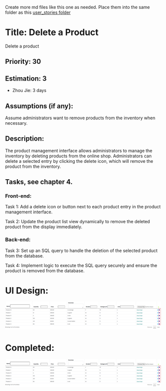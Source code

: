 Create more md files like this one as needed. Place them into the same folder 
as this [user_stories folder](./)

# Title: Delete a Product

Delete a product
 
## Priority: 30
 

## Estimation: 3 
* Zhou Jie: 3 days
 

## Assumptions (if any):
Assume administrators want to remove products from the inventory when necessary.
## Description:  
The product management interface allows administrators to manage the inventory by deleting products from the online shop. Administrators can delete a selected entry by clicking the delete icon, which will remove the product from the inventory.
 
## Tasks, see chapter 4.

### Front-end:

Task 1: Add a delete icon or button next to each product entry in the product management interface.

Task 2: Update the product list view dynamically to remove the deleted product from the display immediately.

### Back-end:

Task 3: Set up an SQL query to handle the deletion of the selected product from the database.

Task 4: Implement logic to execute the SQL query securely and ensure the product is removed from the database.

 


# UI Design:
![alt text](pictures/productManageDelete1.png)
 


# Completed:
![alt text](pictures/productManageDelete1.png)
 
 
